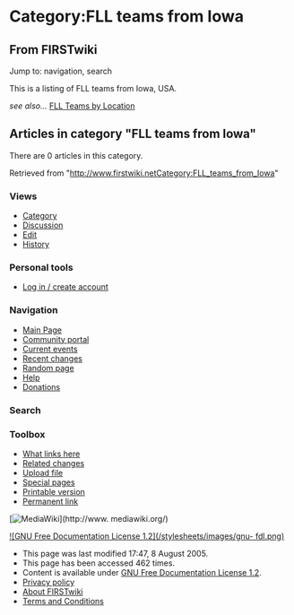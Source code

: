 # Category:FLL teams from Iowa

## From FIRSTwiki

Jump to: navigation, search

This is a listing of FLL teams from Iowa, USA.

_see also..._ [FLL Teams by Location](FLL_Teams_by_Location "FLL
Teams by Location")

## Articles in category "FLL teams from Iowa"

There are 0 articles in this category.

Retrieved from "<http://www.firstwiki.netCategory:FLL_teams_from_Iowa>"

### Views

- [Category](Category:FLL_teams_from_Iowa)
- [Discussion](/index.php?title=Category_talk:FLL_teams_from_Iowa&action=edit)
- [Edit](/index.php?title=Category:FLL_teams_from_Iowa&action=edit)
- [History](/index.php?title=Category:FLL_teams_from_Iowa&action=history)

### Personal tools

- [Log in / create account](/index.php?title=Special:Userlogin&returnto=Category:FLL_teams_from_Iowa)

[](Main_Page "Main Page")

### Navigation

- [Main Page](Main_Page)
- [Community portal](FIRSTwiki:Community_portal)
- [Current events](Current_events)
- [Recent changes](Special:Recentchanges)
- [Random page](Special:Random)
- [Help](Help:Contents)
- [Donations](FIRSTwiki:Site_support)

### Search

### Toolbox

- [What links here](Special:Whatlinkshere/Category:FLL_teams_from_Iowa)
- [Related changes](Special:Recentchangeslinked/Category:FLL_teams_from_Iowa)
- [Upload file](Special:Upload)
- [Special pages](Special:Specialpages)
- [Printable version](/index.php?title=Category:FLL_teams_from_Iowa&printable=yes)
- [Permanent link](/index.php?title=Category:FLL_teams_from_Iowa&oldid=40604)

[![MediaWiki](/skins/common/images/poweredby_mediawiki_88x31.png)](http://www.
mediawiki.org/)

[![GNU Free Documentation License 1.2](/stylesheets/images/gnu-
fdl.png)](http://www.gnu.org/copyleft/fdl.html)

- This page was last modified 17:47, 8 August 2005.
- This page has been accessed 462 times.
- Content is available under [GNU Free Documentation License 1.2](http://www.gnu.org/copyleft/fdl.html "http://www.gnu.org/copyleft/fdl.html").
- [Privacy policy](FIRSTwiki:Privacy_policy "FIRSTwiki:Privacy policy")
- [About FIRSTwiki](FIRSTwiki:About "FIRSTwiki:About")
- [Terms and Conditions](FIRSTwiki:Terms_and_conditions "FIRSTwiki:Terms and conditions")
